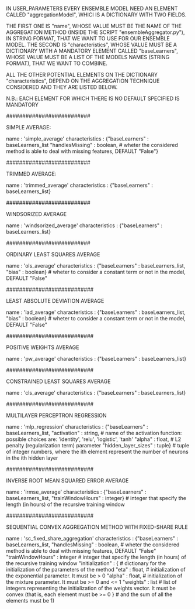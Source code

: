 IN USER_PARAMETERS EVERY ENSEMBLE MODEL NEED AN ELEMENT CALLED "aggregationModel", WHICI IS A DICTIONARY WITH TWO FIELDS. 

THE FIRST ONE IS "name", WHOSE VALUE MUST BE THE NAME OF THE AGGREGATION METHOD (INSIDE THE SCRIPT "ensembleAggregator.py"), IN STRING FORMAT, THAT WE WANT TO USE FOR OUR ENSEMBLE MODEL.
THE SECOND IS "characteristics", WHOSE VALUE MUST BE A DICTIONARY WITH A MANDATORY ELEMENT CALLED "baseLearners", WHOSE VALUE MUST BE A LIST OF THE MODELS NAMES (STRING FORMAT), THAT WE WANT TO COMBINE.

ALL THE OTHER POTENTIAL ELEMENTS ON THE DICTIONARY "characteristics", DEPEND ON THE AGGREGATION TECHNIQUE CONSIDERED AND THEY ARE LISTED BELOW.

N.B.: EACH ELEMENT FOR WHICH THERE IS NO DEFAULT SPECIFIED IS MANDATORY


##########################

SIMPLE AVERAGE:

name : 'simple_average'
characteristics : {"baseLearners" : baseLearners_list
                   "handlesMissing" : boolean,                          # wheter the considered method is able to deal with missing features, DEFAULT "False"}


##########################

TRIMMED AVERAGE:

name : 'trimmed_average'
characteristics : {"baseLearners" : baseLearners_list}


##########################

WINDSORIZED AVERAGE

name : 'windsorized_average'
characteristics : {"baseLearners" : baseLearners_list}


##########################

ORDINARY LEAST SQUARES AVERAGE

name : 'ols_average'
characteristics : {"baseLearners" : baseLearners_list,
                   "bias" : boolean}                                   # wheter to consider a constant term or not in the model, DEFAULT "False"


###########################

LEAST ABSOLUTE DEVIATION AVERAGE

name : 'lad_average'
characteristics : {"baseLearners" : baseLearners_list,
                   "bias" : boolean}                                   # wheter to consider a constant term or not in the model, DEFAULT "False"


###########################

POSITIVE WEIGHTS AVERAGE

name : 'pw_average'
characteristics : {"baseLearners" : baseLearners_list}


###########################

CONSTRAINED LEAST SQUARES AVERAGE

name : 'cls_average'
characteristics : {"baseLearners" : baseLearners_list}


###########################

MULTILAYER PERCEPTRON REGRESSION

name : 'mlp_regression'
characteristics : {"baseLearners" : baseLearners_list,
                   "activation" : string,                               # name of the activation function: possible choices are: 'identity', 'relu', 'logistic', 'tanh'
                   "alpha" : float,                                     # L2 penalty (regularization term) parameter
                   "hidden_layer_sizes" : tuple}                        # tuple of integer numbers, where the ith element represent the number of neurons in the ith hidden layer


###########################

INVERSE ROOT MEAN SQUARED ERROR AVERAGE

name : 'irmse_average'
characteristics : {"baseLearners" : baseLearners_list,
                   "trainWindowHours" : integer}                        # integer that specify the length (in hours) of the recursive training window
                   

###########################

SEQUENTIAL CONVEX AGGREGATION METHOD WITH FIXED-SHARE RULE

name : 'sc_fixed_share_aggregation'
characteristics : {"baseLearners" : baseLearners_list,
                   "handlesMissing" : boolean,                          # wheter the considered method is able to deal with missing features, DEFAULT "False"
                   "trainWindowHours" : integer                         # integer that specify the length (in hours) of the recursive training window
                   "initialization" : {                                 # dictionary for the initialization of the parameters of the method
                                       "eta" : float,                   # initialization of the exponential parameter. It must be > 0
                                       "alpha" : float,                 # initialization of the mixture parameter. It must be >= 0 and <= 1
                                       "weights" : list                 # list of integers representing the initialization of the weights vector. It must be convex (that is, each element must be >= 0 
                                      }                                 # and the sum of all the elements must be 1)


                                      
        
